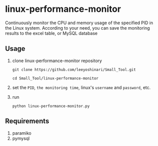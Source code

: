 # linux-performance-monitor
Continuously monitor the CPU and memory usage of the specified PID in the Linux system.
According to your need, you can save the monitoring results to the excel table, or MySQL database

## Usage
1. clone linux-performance-monitor repository
   ```shell
   git clone https://github.com/leeyoshinari/Small_Tool.git
   
   cd Small_Tool/linux-performance-monitor
   ```

2. set the `PID`, `the monitoring time`, linux's `username` and `password`, etc.

3. run
   ```shell
   python linux-performance-monitor.py
   ```
   
## Requirements
1. paramiko
2. pymysql
